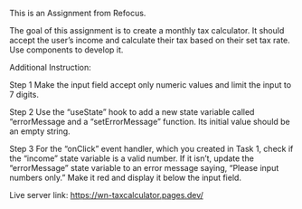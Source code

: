 This is an Assignment from Refocus.

The goal of this assignment is to create a monthly tax calculator. It should accept the user’s income and calculate their tax based on their set tax rate. Use components to develop it.

Additional Instruction:

Step 1
Make the input field accept only numeric values and limit the input to 7 digits.

Step 2
Use the “useState” hook to add a new state variable called “errorMessage
and a “setErrorMessage” function. Its initial value should be an empty string.

Step 3
For the “onClick” event handler, which you created in Task 1, check if the “income”
state variable is a valid number. If it isn’t, update the “errorMessage” state variable
to an error message saying, “Please input numbers only.” Make it red and display it
below the input field.

Live server link: https://wn-taxcalculator.pages.dev/

